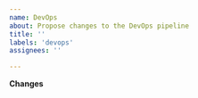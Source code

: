 ```yaml
---
name: DevOps
about: Propose changes to the DevOps pipeline
title: ''
labels: 'devops'
assignees: ''

---
```


**Changes**
